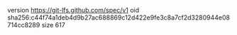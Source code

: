 version https://git-lfs.github.com/spec/v1
oid sha256:c44f74a1deb4d9b27ac688869c12d422e9fe3c8a7cf2d3280944e08714cc8289
size 617
